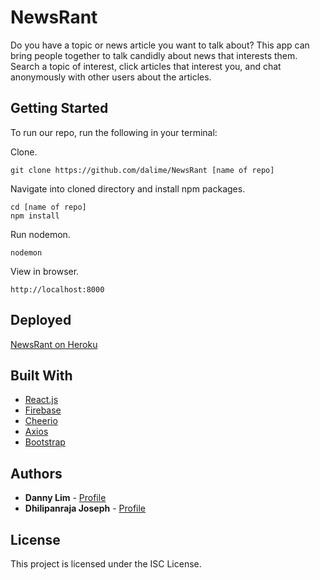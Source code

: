 # NewsRant

Do you have a topic or news article you want to talk about? This app can bring people together to talk candidly about news that interests them. Search a topic of interest, click articles that interest you, and chat anonymously with other users about the articles.

## Getting Started

To run our repo, run the following in your terminal:

Clone.

```
git clone https://github.com/dalime/NewsRant [name of repo]
```

Navigate into cloned directory and install npm packages.

```
cd [name of repo]
npm install
```

Run nodemon.

```
nodemon
```

View in browser.

```
http://localhost:8000
```

## Deployed
[NewsRant on Heroku](http://newsrant.herokuapp.com/)

## Built With

* [React.js](https://facebook.github.io/react/)
* [Firebase](https://firebase.google.com/)
* [Cheerio](https://github.com/cheeriojs/cheerio)
* [Axios](https://github.com/mzabriskie/axios)
* [Bootstrap](http://getbootstrap.com/)

## Authors

* **Danny Lim** - [Profile](https://github.com/dalime)
* **Dhilipanraja Joseph** - [Profile](https://github.com/dhilipanraja-joseph)

## License

This project is licensed under the ISC License.
